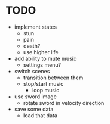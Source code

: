 # TODO

- implement states
	- stun
	- pain
	- death?
	- use higher life
- add ability to mute music
	- settings menu?
- switch scenes
	- transition between them
	- stop/start music
		- loop music
- use sword image
	- rotate sword in velocity direction
- save some data
	- load that data
